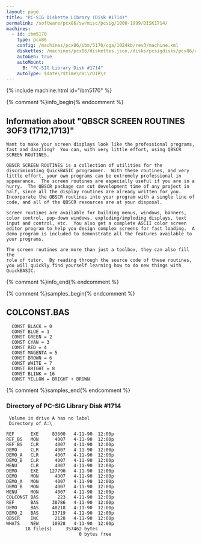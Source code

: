 ```yaml
---
layout: page
title: "PC-SIG Diskette Library (Disk #1714)"
permalink: /software/pcx86/sw/misc/pcsig/1000-1999/DISK1714/
machines:
  - id: ibm5170
    type: pcx86
    config: /machines/pcx86/ibm/5170/cga/1024kb/rev3/machine.xml
    diskettes: /machines/pcx86/diskettes.json,/disks/pcsigdisks/pcx86/diskettes.json
    autoGen: true
    autoMount:
      B: "PC-SIG Library Disk #1714"
    autoType: $date\r$time\rB:\rDIR\r
---
```


{% include machine.html id="ibm5170" %}

{% comment %}info_begin{% endcomment %}

## Information about "QBSCR SCREEN ROUTINES 3OF3 (1712,1713)"

    Want to make your screen displays look like the professional programs,
    fast and dazzling?  You can, with very little effort, using QBSCR
    SCREEN ROUTINES.
    
    QBSCR SCREEN ROUTINES is a collection of utilities for the
    discriminating QuickBASIC programmer.  With these routines, and very
    little effort, your own programs can be extremely professional in
    appearance.  The screen routines are especially useful if you are in a
    hurry.  The QBSCR package can cut development time of any project in
    half, since all the display routines are already written for you.
    Incorporate the QBSCR routines into your program with a single line of
    code, and all of the QBSCR resources are at your disposal.
    
    Screen routines are available for building menus, windows, banners,
    color control, pop-down windows, exploding/imploding displays, text
    input and control, etc.  You also get a complete ASCII color screen
    editor program to help you design complex screens for fast loading.  A
    demo program is included to demonstrate all the features available to
    your programs.
    
    The screen routines are more than just a toolbox, they can also fill the
    role of tutor.  By reading through the source code of these routines,
    you will quickly find yourself learning how to do new things with
    QuickBASIC.
{% comment %}info_end{% endcomment %}

{% comment %}samples_begin{% endcomment %}

## COLCONST.BAS

```bas
  CONST BLACK = 0
  CONST BLUE = 1
  CONST GREEN = 2
  CONST CYAN = 3
  CONST RED = 4
  CONST MAGENTA = 5
  CONST BROWN = 6
  CONST WHITE = 7
  CONST BRIGHT = 8
  CONST BLINK = 16
  CONST YELLOW = BRIGHT + BROWN
```

{% comment %}samples_end{% endcomment %}

### Directory of PC-SIG Library Disk #1714

     Volume in drive A has no label
     Directory of A:\

    REF      EXE     83600   4-11-90  12:00p
    REF_BS   MON      4007   4-11-90  12:00p
    REF_BS   CLR      4007   4-11-90  12:00p
    DEMO     CLR      4007   4-11-90  12:00p
    DEMO_A   CLR      4007   4-11-90  12:00p
    DEMO_B   CLR      4007   4-11-90  12:00p
    MENU     CLR      4007   4-11-90  12:00p
    DEMO     EXE    127790   4-11-90  12:00p
    DEMO     MON      4007   4-11-90  12:00p
    DEMO_A   MON      4007   4-11-90  12:00p
    DEMO_B   MON      4007   4-11-90  12:00p
    MENU     MON      4007   4-11-90  12:00p
    COLCONST BAS       223   4-11-90  12:00p
    REF      BAS     38786   4-11-90  12:00p
    DEMO     BAS     40218   4-11-90  12:00p
    DEMO_2   BAS     13719   4-11-90  12:00p
    QBSCR    INC      2128   4-11-90  12:00p
    WHATS    NEW     10928   4-11-90  12:00p
           18 file(s)     357462 bytes
                               0 bytes free
